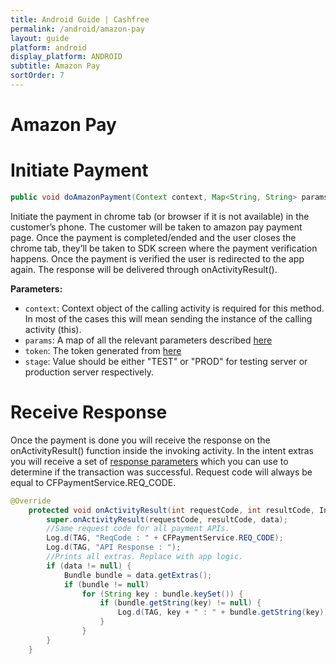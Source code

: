 ```yaml
---
title: Android Guide | Cashfree
permalink: /android/amazon-pay
layout: guide
platform: android
display_platform: ANDROID
subtitle: Amazon Pay
sortOrder: 7
---
```



# Amazon Pay

# Initiate Payment

```java
public void doAmazonPayment(Context context, Map<String, String> params, String token, String stage)
```

Initiate the payment in chrome tab (or browser if it is not available) in the customer’s phone. The customer will be taken to amazon pay payment page.  Once the payment is completed/ended and the user closes the chrome tab, they’ll be taken to SDK screen where the payment verification happens. Once the payment is verified the user is redirected to the app again. The response will be delivered through onActivityResult().

<b>Parameters:</b>
<ul>
  <li><code>context</code>: Context object of the calling activity is required for this method. In most of the cases this will mean sending the instance of the calling activity (this). </li>
  <li><code>params</code>: A map of all the relevant parameters described <a href="/android/request-params">here</a></li>
  <li><code>token</code>: The token generated from <a href="/android/integration-steps#step-4:-generate-token-(from-backend)">here</a></li>
  <li><code>stage</code>: Value should be either "TEST" or "PROD" for testing server or production server respectively.</li>
</ul>

# Receive Response

Once the payment is done you will receive the response on the onActivityResult() function inside the invoking activity. In the intent extras you will receive a set of [response parameters](/android/response-param) which you can use to determine if the transaction was successful. Request code will always be equal to CFPaymentService.REQ_CODE.

```java
@Override
    protected void onActivityResult(int requestCode, int resultCode, Intent data) {
        super.onActivityResult(requestCode, resultCode, data);
        //Same request code for all payment APIs. 
        Log.d(TAG, "ReqCode : " + CFPaymentService.REQ_CODE);
        Log.d(TAG, "API Response : ");
        //Prints all extras. Replace with app logic.
        if (data != null) {
            Bundle bundle = data.getExtras();
            if (bundle != null)
                for (String key : bundle.keySet()) {
                    if (bundle.getString(key) != null) {
                        Log.d(TAG, key + " : " + bundle.getString(key));
                    }
                }
        }
    }
```
<br/>
<br/>
<br/>